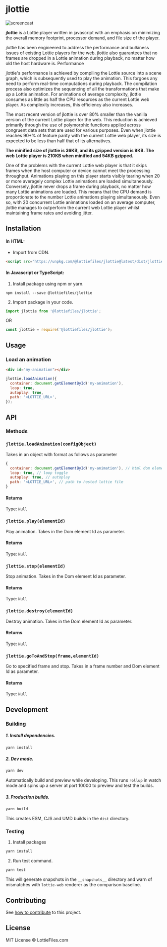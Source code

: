 # jlottie

![screencast](https://i.imgur.com/miLzIkJ.gif)

**jlottie** is a Lottie player written in javascript with an emphasis on minimizing the overall memory footprint,
processor demand, and file size of the player.

jlottie has been engineered to address the performance and bulkiness issues of existing Lottie players for the web.
jlottie also guarantees that no frames are dropped in a Lottie animation during playback, no matter how old the host
hardware is. Performance

jlottie's performance is achieved by compiling the Lottie source into a scene graph, which is subsequently used to play
the animation. This forgoes any need to perform real-time computations during playback. The compilation process also
optimizes the sequencing of all the transformations that make up a Lottie animation. For animations of average
complexity, jlottie consumes as little as half the CPU resources as the current Lottie web player. As complexity
increases, this efficiency also increases.

The most recent version of jlottie is over 80% smaller than the vanilla version of the current Lottie player for the
web. This reduction is achieved primarily through the use of polymorphic functions applied across congruent data sets
that are used for various purposes. Even when jlottie reaches 90+% of feature parity with the current Lottie web player,
its size is expected to be less than half that of its alternatives.

**The minified size of jlottie is 36KB, and its gzipped version is 9KB. The web Lottie player is 210KB when minified and
54KB gzipped.**

One of the problems with the current Lottie web player is that it skips frames when the host computer or device cannot
meet the processing throughput. Animations playing on this player starts visibly tearing when 20 or more averagely
complex Lottie animations are loaded simultaneously. Conversely, jlottie never drops a frame during playback, no matter
how many Lottie animations are loaded. This means that the CPU demand is proportionate to the number Lottie animations
playing simultaneously. Even so, with 20 concurrent Lottie animations loaded on an average computer, jlottie manages to
outperform the current web Lottie player whilst maintaining frame rates and avoiding jitter.

## Installation

#### In HTML:

- Import from CDN.

```html
<script src="https://unpkg.com/@lottiefiles/jlottie@latest/dist/jlottie.js" type="module"></script>
```

#### In Javascript or TypeScript:

1. Install package using npm or yarn.

```shell
npm install --save @lottiefiles/jlottie
```

2. Import package in your code.

```javascript
import jlottie from '@lottiefiles/jlottie';
```

OR

```javascript
const jlottie = require('@lottiefiles/jlottie');
```

## Usage

### Load an animation

```html
<div id="my-animation"></div>
```

```js
jlottie.loadAnimation({
  container: document.getElementById('my-animation'),
  loop: true,
  autoplay: true,
  path: '<LOTTIE_URL>',
});
```

## API

### Methods

### `jlottie.loadAnimation(configObject)`

Takes in an object with format as follows as parameter

```js
{
  container: document.getElementById('my-animation'), // html dom element to hook animation to
  loop: true, // loop toggle
  autoplay: true, // autoplay
  path: '<LOTTIE_URL>', // path to hosted lottie file
}
```

#### Returns

Type: `Null`

### `jlottie.play(elementId)`

Play animation. Takes in the Dom element Id as parameter.

#### Returns

Type: `Null`

### `jlottie.stop(elementId)`

Stop animation. Takes in the Dom element Id as parameter.

#### Returns

Type: `Null`

### `jlottie.destroy(elementId)`

Destroy animation. Takes in the Dom element Id as parameter.

#### Returns

Type: `Null`

### `jlottie.goToAndStop(frame,elementId)`

Go to specified frame and stop. Takes in a frame number and Dom element Id as parameter.

#### Returns

Type: `Null`

## Development

### Building

##### 1. Install dependencies.

```sh
yarn install
```

##### 2. Dev mode.

```sh
yarn dev
```

Automatically build and preview while developing. This runs `rollup` in watch mode and spins up a server at port 10000
to preview and test the builds.

##### 3. Production builds.

```sh
yarn build
```

This creates ESM, CJS and UMD builds in the `dist` directory.

### Testing

1. Install packages

```sh
yarn install
```

2. Run test command.

```sh
yarn test
```

This will generate snapshots in the `__snapshots__` directory and warn of mismatches with `lottie-web` renderer as the
comparison baseline.

## Contributing

See [how to contribute](contributing.md) to this project.

## License

MIT License © LottieFiles.com
